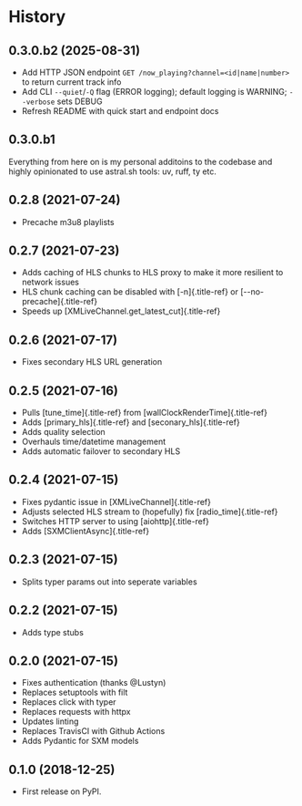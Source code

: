 # History

## 0.3.0.b2 (2025-08-31)

- Add HTTP JSON endpoint `GET /now_playing?channel=<id|name|number>` to return current track info
- Add CLI `--quiet`/`-Q` flag (ERROR logging); default logging is WARNING; `--verbose` sets DEBUG
- Refresh README with quick start and endpoint docs

## 0.3.0.b1

Everything from here on is my personal additoins to the codebase and
highly opinionated to use astral.sh tools: uv, ruff, ty etc.

## 0.2.8 (2021-07-24)

- Precache m3u8 playlists

## 0.2.7 (2021-07-23)

- Adds caching of HLS chunks to HLS proxy to make it more resilient to
  network issues
- HLS chunk caching can be disabled with [-n]{.title-ref} or
  [\--no-precache]{.title-ref}
- Speeds up [XMLiveChannel.get_latest_cut]{.title-ref}

## 0.2.6 (2021-07-17)

- Fixes secondary HLS URL generation

## 0.2.5 (2021-07-16)

- Pulls [tune_time]{.title-ref} from [wallClockRenderTime]{.title-ref}
- Adds [primary_hls]{.title-ref} and [seconary_hls]{.title-ref}
- Adds quality selection
- Overhauls time/datetime management
- Adds automatic failover to secondary HLS

## 0.2.4 (2021-07-15)

- Fixes pydantic issue in [XMLiveChannel]{.title-ref}
- Adjusts selected HLS stream to (hopefully) fix
  [radio_time]{.title-ref}
- Switches HTTP server to using [aiohttp]{.title-ref}
- Adds [SXMClientAsync]{.title-ref}

## 0.2.3 (2021-07-15)

- Splits typer params out into seperate variables

## 0.2.2 (2021-07-15)

- Adds type stubs

## 0.2.0 (2021-07-15)

- Fixes authentication (thanks \@Lustyn)
- Replaces setuptools with filt
- Replaces click with typer
- Replaces requests with httpx
- Updates linting
- Replaces TravisCI with Github Actions
- Adds Pydantic for SXM models

## 0.1.0 (2018-12-25)

- First release on PyPI.
